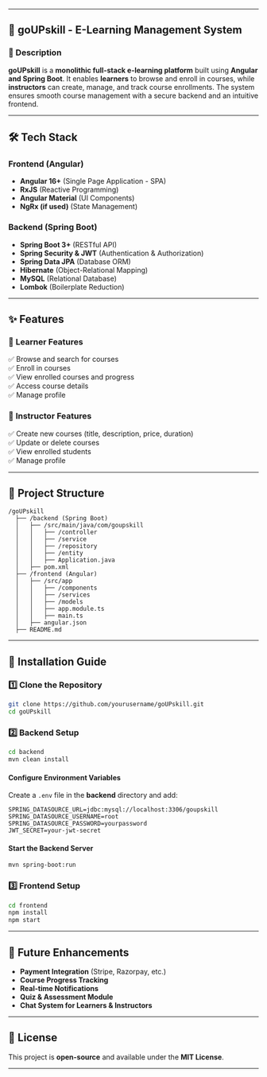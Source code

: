 
---

## 🚀 goUPskill - E-Learning Management System  

### 📝 Description  
**goUPskill** is a **monolithic full-stack e-learning platform** built using **Angular and Spring Boot**. It enables **learners** to browse and enroll in courses, while **instructors** can create, manage, and track course enrollments. The system ensures smooth course management with a secure backend and an intuitive frontend.  

---

## 🛠️ Tech Stack  

### **Frontend (Angular)**  
- **Angular 16+** (Single Page Application - SPA)  
- **RxJS** (Reactive Programming)  
- **Angular Material** (UI Components)  
- **NgRx (if used)** (State Management)  
### **Backend (Spring Boot)**  
- **Spring Boot 3+** (RESTful API)  
- **Spring Security & JWT** (Authentication & Authorization)  
- **Spring Data JPA** (Database ORM)  
- **Hibernate** (Object-Relational Mapping)  
- **MySQL** (Relational Database)  
- **Lombok** (Boilerplate Reduction)    

---

## ✨ Features  

### 🔹 **Learner Features**  
✅ Browse and search for courses  
✅ Enroll in courses  
✅ View enrolled courses and progress  
✅ Access course details  
✅ Manage profile  

### 🔹 **Instructor Features**  
✅ Create new courses (title, description, price, duration)  
✅ Update or delete courses  
✅ View enrolled students  
✅ Manage profile  

---

## 📂 Project Structure  
```
/goUPskill
  ├── /backend (Spring Boot)
  │   ├── /src/main/java/com/goupskill
  │   │   ├── /controller
  │   │   ├── /service
  │   │   ├── /repository
  │   │   ├── /entity
  │   │   ├── Application.java
  │   ├── pom.xml
  ├── /frontend (Angular)
  │   ├── /src/app
  │   │   ├── /components
  │   │   ├── /services
  │   │   ├── /models
  │   │   ├── app.module.ts
  │   │   ├── main.ts
  │   ├── angular.json
  ├── README.md
```

---

## 🚀 Installation Guide  

### 1️⃣ Clone the Repository  
```sh
git clone https://github.com/yourusername/goUPskill.git
cd goUPskill
```

### 2️⃣ Backend Setup  
```sh
cd backend
mvn clean install
```
#### Configure Environment Variables  
Create a `.env` file in the **backend** directory and add:  
```
SPRING_DATASOURCE_URL=jdbc:mysql://localhost:3306/goupskill
SPRING_DATASOURCE_USERNAME=root
SPRING_DATASOURCE_PASSWORD=yourpassword
JWT_SECRET=your-jwt-secret
```
#### Start the Backend Server  
```sh
mvn spring-boot:run
```

### 3️⃣ Frontend Setup  
```sh
cd frontend
npm install
npm start
```

---

## 🚀 Future Enhancements  
- **Payment Integration** (Stripe, Razorpay, etc.)  
- **Course Progress Tracking**  
- **Real-time Notifications**  
- **Quiz & Assessment Module**  
- **Chat System for Learners & Instructors**  

---

## 📜 License  
This project is **open-source** and available under the **MIT License**.  

---

